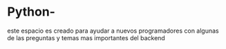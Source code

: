 # Python-
este espacio es creado para ayudar a nuevos programadores con algunas de las preguntas y temas mas importantes del backend 
